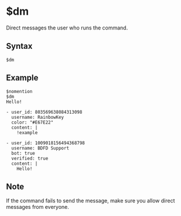 # $dm
Direct messages the user who runs the command.

<style>
.discord-messages {
    margin-top: 1.5rem;
}

.discord-messages > .discord-message:before {
    color: var(--color1);
    background: var(--color3);
    border-radius: 10px;
    padding-left: 1rem;
    padding-right: 1rem;
    margin-left: -1.8rem;
    margin-top: -.9rem;
    width: fit-content;
    transition: .3s;
    z-index: 1000;
}

.discord-messages > .discord-message:before {
    content: 'Rainbow Key's DM';
}

.discord-messages:first-of-type > .discord-message:before {
    content: '#main-chat';
}

.discord-messages > .discord-message:hover:before {
    transform: scale(1.025);
    transform: rotate(-2.5deg);
    border-radius: 12.5px;
    transition: .3s;
}
</style>

## Syntax
```
$dm
```

## Example
```
$nomention
$dm
Hello!
```

``` discord yaml
- user_id: 803569638084313098
  username: RainbowKey
  color: "#E67E22"
  content: |
    !example
```

``` discord yaml
- user_id: 1009018156494368798
  username: BDFD Support
  bot: true
  verified: true
  content: |
    Hello!
```

## Note
If the command fails to send the message, make sure you allow direct messages from everyone.
